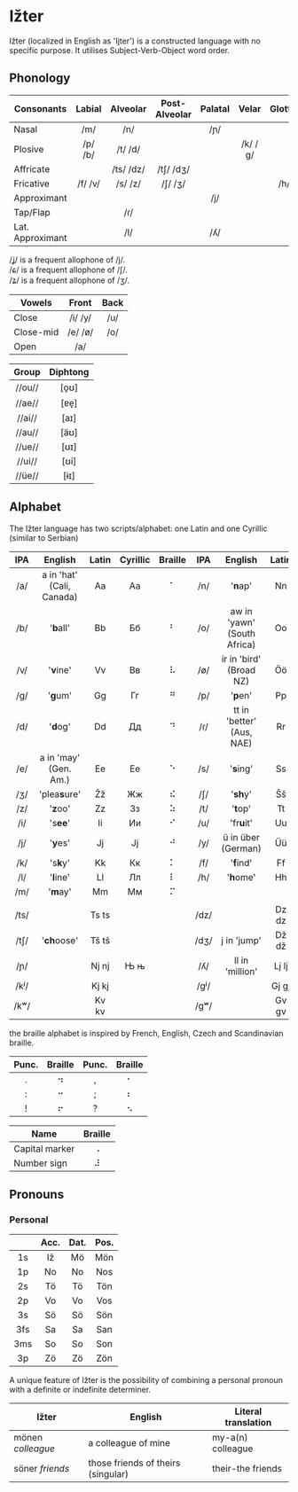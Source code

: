 # Ižter

Ižter (localized in English as 'Ijter') is a constructed language with no specific purpose.
It utilises Subject-Verb-Object word order.
## Phonology

| Consonants | Labial | Alveolar | Post-Alveolar | Palatal | Velar | Glottal |
| --- |:---:|:---:|:---:|:---:|:---:|:---:|
| Nasal            | /m/     | /n/       |           | /ɲ/ |         |     |
| Plosive          | /p/ /b/ | /t/ /d/   |           |     | /k/ /ɡ/ |     |
| Affricate        |         | /ts/ /dz/ | /tʃ/ /dʒ/ |     |         |     |
| Fricative        | /f/ /v/ | /s/ /z/   | /ʃ/ /ʒ/   |     |         | /h/ |
| Approximant      |         |           |           | /j/ |         |     |
| Tap/Flap         |         | /ɾ/       |           |     |         |     |
| Lat. Approximant |         | /l/       |           | /ʎ/ |         |     |

/ʝ/ is a frequent allophone of /j/.  
/ɕ/ is a frequent allophone of /ʃ/.  
/ʑ/ is a frequent allophone of /ʒ/.

| Vowels    | Front   | Back |
| ---       |:---:    |:---:|
| Close     | /i/ /y/ | /u/ |
| Close-mid | /e/ /ø/ | /o/ |
| Open      | /a/     |     |

| Group  | Diphtong |
|:---:   |:---: |
| //ou// | \[o̞ʊ] |
| //ae// | [ɐe̞] |
| //ai// | [aɪ] |
| //au// | [äʊ] |
| //ue// | [ʊɪ] |
| //ui// | [ʊi] |
| //üe// | [ɨɪ] |

## Alphabet
The Ižter language has two scripts/alphabet: one Latin and one Cyrillic (similar to Serbian)

| IPA | English                   | Latin | Cyrillic | Braille | IPA | English | Latin | Cyrillic | Braille |
|:---:|:---:|:---:|:---:|:---:|:---:|:---:|:---:|:---:|:---:|
| /a/ | a in 'hat' (Cali, Canada) | Aa | Аа | ⠁ | /n/   | '**n**ap'                  | Nn | Нн | ⠝ |
| /b/ | '**b**all'               | Bb | Бб | ⠃ | /o/   | aw in 'yawn' (South Africa) | Oo | Оо | ⠕ |
| /v/ | '**v**ine'               | Vv | Вв | ⠧ | /ø/   | ir in 'bird' (Broad NZ)     | Öö | Ӧӧ | ⠪ |
| /g/ | '**g**um'                | Gg | Гг | ⠛ | /p/   | '**p**en'                  | Pp | Пп | ⠏ |
| /d/ | '**d**og'                | Dd | Дд | ⠙ | /ɾ/   | tt in 'better' (Aus, NAE)   | Rr | Рр | ⠗ |
| /e/ | a in 'may' (Gen. Am.)    | Ee | Ее | ⠑ | /s/   | '**s**ing'                 | Ss | Сс | ⠎ |
| /ʒ/ | 'plea**s**ure'           | Žž | Жж | ⠮ | /ʃ/   | '**sh**y'                 | Šš | Шш | ⠱ |
| /z/ | '**z**oo'                | Zz | Зз | ⠵ | /t/   | '**t**op'                  | Tt | Тт | ⠞ |
| /i/ | 's**ee**'                | Ii | Ии | ⠊ | /u/   | 'fr**u**it'                | Uu | Уу | ⠥ |
| /j/ | '**y**es'                | Jj | Јј | ⠚ | /y/   | ü in über (German)          | Üü | Ӱӱ | ⠽ |
| /k/ | 's**k**y'                | Kk | Кк | ⠅ | /f/   | '**f**ind'                | Ff | Фф | ⠋ |
| /l/ | '**l**ine'               | Ll | Лл | ⠇ | /h/   | '**h**ome'                 | Hh | Һһ | ⠓ |
| /m/ | '**m**ay'                | Mm | Мм | ⠍ |       |                             |    |    |   |
|      |                |       |     |             |      |                 |       |     |     |
| /ts/ |                | Ts ts |     |             | /dz/ |                 | Dz dz |     |     |   
| /tʃ/ | '**ch**oose'   | Tš tš |     |             | /dʒ/ | j in 'jump'     | Dž dž |     |     |
| /ɲ/  |                | Nj nj | Њ њ |             | /ʎ/  | ll in 'million' | Lj lj | Љ љ |     |
| /kʲ/ |                | Kj kj |     |             | /gʲ/ |                 | Gj gj |     |     |
| /kʷ/ |                | Kv kv |     |             | /gʷ/ |                 | Gv gv |     |     |

the braille alphabet is inspired by French, English, Czech and Scandinavian braille.

| Punc. | Braille | Punc. | Braille |
|:---:  |:---:    |:---:  |:---:    |
| .     | ⠲       | ,     | ⠂       |
| :     | ⠒       | ;     | ⠆       |
| !     | ⠖       | ?     | ⠢       |

| Name | Braille |
| ---  |:---:|
| Capital marker | ⠠ |
| Number sign | ⠼ |

## Pronouns

### Personal

|     | Acc. | Dat. | Pos. |
|:---:|:---: |:---: |:---: |
| 1s  | Iž | Mö | Mön |
| 1p  | No | No | Nos |
| 2s  | Tö | Tö | Tön |
| 2p  | Vo | Vo | Vos |
| 3s  | Sö | Sö | Sön |
| 3fs | Sa | Sa | San |
| 3ms | So | So | Son |
| 3p  | Zö | Zö | Zön |

A unique feature of Ižter is the possibility of combining a personal pronoun with a definite or indefinite determiner.

| Ižter | English | Literal translation |
| --- | --- | --- |
| mönen _colleague_ | a colleague of mine                | my-a(n) colleague |
| söner _friends_   | those friends of theirs (singular) | their-the friends |

